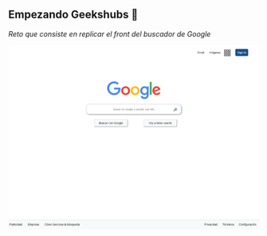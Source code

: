 ## Empezando Geekshubs 🚀


_Reto que consiste en replicar el front del buscador de Google_

<p align="center">
<img src="img/replicaGoogle.png" width="800">
</p>
